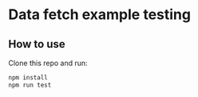 # Data fetch example testing

## How to use

Clone this repo and run:

```bash
npm install
npm run test
```
